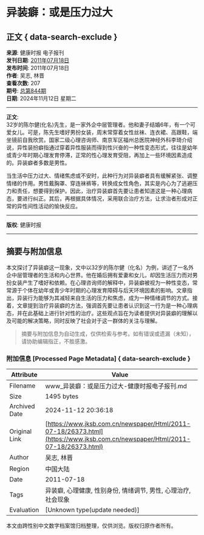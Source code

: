 # 异装癖：或是压力过大

## 正文 { data-search-exclude }


**来源**: 健康时报 电子报刊  
**发刊日期**: [2011年07月18日](http://www.jksb.com.cn/newspaper/Html/2011-07-18/Qpaper.html)  
**发布时间**: 2011年07月18日  
**作者**: 吴志, 林晋  
**查看次数**: 207  
**期号**: [总第844期](http://www.jksb.com.cn/newspaper/Html/2011-07-18/Qpaper.html)  
**日期**: 2024年11月12日 星期二  

---

**正文**:  
32岁的陈尔健(化名)先生，是一家外企中层管理者。他和妻子结婚6年，有一个可爱女儿。可是，陈先生嗜好男扮女装，周末常穿着女性丝袜、连衣裙、高跟鞋，端坐镜前自我欣赏。国家二级心理咨询师、南京军区福州总医院神经外科李琦介绍说，异性装扮癖指通过穿着异性服装而得到性兴奋的一种性变态形式，往往是幼年或青少年时期心理发育停滞，正常的性心理发育受阻，再加上一些环境因素造成的。异装癖者多数是男性。

当生活中压力过大、情绪焦虑或不安时，此种行为对异装癖者具有缓解紧张、调整情绪的作用。男性戴胸罩、穿连袜裤等，转换成女性角色，其实是内心为了逃避压力和责任，想要得到保护。因此，治疗异装癖首先要让患者知道这是一种心理病态，要进行纠正。其后，再根据具体情况，采用联合治疗方法，让求治者形成对正常的异性间性活动的愉快反应。

---

**版权**: 健康时报

---

## 摘要与附加信息

<!-- tcd_abstract -->
本文探讨了异装癖这一现象，文中以32岁的陈尔健（化名）为例，讲述了一名外企中层管理者的生活和内心世界。他在婚后拥有爱妻和女儿，却因生活压力而对男扮女装产生了嗜好和依赖。在心理咨询师的解释中，异装癖被视为一种性变态，常常源于个体在幼年或青少年时期的心理发育障碍与后天环境因素的影响。文章指出，异装行为能够为其减轻来自生活的压力和焦虑，成为一种情绪调节的方式。接着，文章提到治疗异装癖的方法，强调首先要让患者认识到这一行为是一种心理病态，并在此基础上进行针对性的治疗。这些观点旨在为读者提供对异装癖的理解以及可能的解决策略，同时反映了社会对于这一群体的关注与理解。
<!-- tcd_abstract_end -->

> 摘要与附加信息为自动生成，仅供检索与参考。如有错误或遗漏（未知），请协助编辑指正，不胜感激。

### 附加信息 [Processed Page Metadata] { data-search-exclude }

| Attribute       | Value                                  |
|-----------------|----------------------------------------|
| Filename        | www_异装癖：或是压力过大-健康时报电子报刊.md                             |
| Size            | 1495 bytes                           |
| Archived Date   | 2024-11-12 20:36:18                             |
| Original Link   | [https://www.jksb.com.cn/newspaper/Html/2011-07-18/26373.html](https://www.jksb.com.cn/newspaper/Html/2011-07-18/26373.html)                       |
| Author          | 吴志, 林晋                               |
| Region          | 中国大陆                               |
| Date            | 2011-07-18                                 |
| Tags            | 异装癖, 心理健康, 性别身份, 情绪调节, 男性, 心理治疗, 社会现象                                 |
| Evaluation            | [Unknown type(update needed)]                                 |
<!-- tcd_table_end -->

本文由跨性别中文数字档案馆归档整理，仅供浏览。版权归原作者所有。

